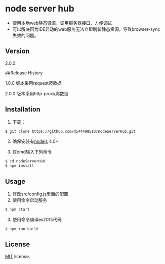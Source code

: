 # node server hub

  - 使用本地web静态资源，调用服务器接口，方便调试
  - 可以解决因为IDE启动的web服务无法立即刷新静态资源，导致browser-sync失效的问题。

## Version
2.0.0

##Release History

1.0.0 版本采用request爬数据

2.0.0 版本采用http-proxy爬数据

## Installation

1. 下载：

```sh
$ git clone https://github.com/m544498510/nodeServerHub.git
```

2. 确保安装有[nodejs](https://nodejs.org) 4.0+

3. 在cmd输入下列命令

```sh
$ cd nodeServerHub
$ npm install
```

## Usage

1. 修改src/config.js里面的配置
2. 使用命令启动服务

```sh
$ npm start
```

3. 使用命令编译es2015代码

```sh
$ npm run build
```


License
-------------
<a href="./LICENSE" target="_blank">MIT</a> license.

